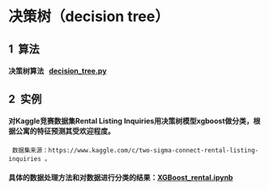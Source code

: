 # 决策树（decision tree）

## 1 &nbsp;算法
#### 决策树算法 &nbsp; [decision_tree.py](https://github.com/fxfviolet/DecisionTree/blob/master/decision_tree.py)  

## 2 &nbsp;实例
#### 对Kaggle竞赛数据集Rental Listing Inquiries用决策树模型xgboost做分类，根据公寓的特征预测其受欢迎程度。
     数据集来源：https://www.kaggle.com/c/two-sigma-connect-rental-listing-inquiries 。
#### 具体的数据处理方法和对数据进行分类的结果：[XGBoost_rental.ipynb](https://github.com/fxfviolet/DecisionTree/blob/master/XGBoost_rental.ipynb)  
